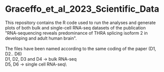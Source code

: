# Graceffo_et_al_2023_Scientific_Data
This repository contains the R code used to run the analyses and generate plots of both bulk and single-cell RNA-seq datasets of the publication "RNA-sequencing reveals predominance of THRA splicing isoform 2 in developing and adult human brain".\
\
The files have been named according to the same coding of the paper (D1, D2.. D6)\
D1, D2, D3 and D4 -> bulk RNA-seq\
D5, D6 -> single cell RNA-seq\
